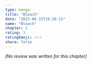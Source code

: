 ```yaml
---
type: manga
title: "Bleach"
date: "2023-08-15T16:28:15"
name: "Bleach"
chapter: 2
rating: 3
ratingEmoji: ⭐️⭐️⭐️
share: false
---
```


_[No review was written for this chapter]_
